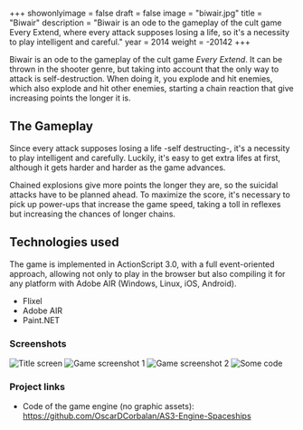 +++
showonlyimage = false
draft = false
image = "biwair.jpg"
title = "Biwair"
description = "Biwair is an ode to the gameplay of the cult game Every Extend, where every attack supposes losing a life, so it's a necessity to play intelligent and careful."
year = 2014
weight = -20142
+++

Biwair is an ode to the gameplay of the cult game *Every Extend*. It can be thrown in the shooter genre, but taking into account that the only way to attack is self-destruction. When doing it, you explode and hit enemies, which also explode and hit other enemies, starting a chain reaction that give increasing points the longer it is.

## The Gameplay

Since every attack supposes losing a life -self destructing-, it's a necessity to play intelligent and carefully. Luckily, it's easy to get extra lifes at first, although it gets harder and harder as the game advances.

Chained explosions give more points the longer they are, so the suicidal attacks have to be planned ahead. To maximize the score, it's necessary to pick up power-ups that increase the game speed, taking a toll in reflexes but increasing the chances of longer chains.

## Technologies used

The game is implemented in ActionScript 3.0, with a full event-oriented approach, allowing not only to play in the browser but also compiling it for any platform with Adobe AIR (Windows, Linux, iOS, Android).

* Flixel
* Adobe AIR
* Paint.NET

### Screenshots

![Title screen](/project/biwair/title.png)
![Game screenshot 1](/project/biwair/screen1.png)
![Game screenshot 2](/project/biwair/screen2.png)
![Some code](/project/biwair/code.png)

### Project links

* Code of the game engine (no graphic assets): https://github.com/OscarDCorbalan/AS3-Engine-Spaceships
